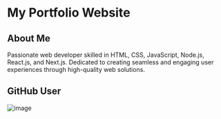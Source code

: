 # My Portfolio Website

## About Me

Passionate web developer skilled in HTML, CSS, JavaScript, Node.js, React.js, and Next.js. Dedicated to creating seamless and engaging user experiences through high-quality web solutions.

## GitHub User

![image](https://github.com/user-attachments/assets/b4f850d6-8289-4f07-a190-e1c2c2cda854)
